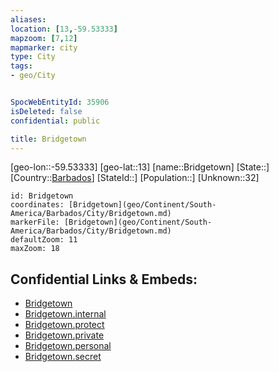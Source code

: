 ```yaml
---
aliases: 
location: [13,-59.53333]
mapzoom: [7,12] 
mapmarker: city 
type: City
tags:
- geo/City


SpocWebEntityId: 35906
isDeleted: false
confidential: public

title: Bridgetown
---
```

[geo-lon::-59.53333]
[geo-lat::13]
[name::Bridgetown]
[State::]
[Country::[Barbados](geo/Continent/South-America/Barbados.md)]
[StateId::]
[Population::]
[Unknown::32]


```leaflet
id: Bridgetown
coordinates: [Bridgetown](geo/Continent/South-America/Barbados/City/Bridgetown.md)
markerFile: [Bridgetown](geo/Continent/South-America/Barbados/City/Bridgetown.md)
defaultZoom: 11 
maxZoom: 18
```


## Confidential Links & Embeds: 
- [Bridgetown](../../../../../../_public/geo/Continent/South-America/Barbados/City/Bridgetown.md) 
- [Bridgetown.internal](../../../../../../_internal/geo/Continent/South-America/Barbados/City/Bridgetown.internal.md) 
- [Bridgetown.protect](../../../../../../_protect/geo/Continent/South-America/Barbados/City/Bridgetown.protect.md) 
- [Bridgetown.private](../../../../../../_private/geo/Continent/South-America/Barbados/City/Bridgetown.private.md) 
- [Bridgetown.personal](../../../../../../_personal/geo/Continent/South-America/Barbados/City/Bridgetown.personal.md) 
- [Bridgetown.secret](../../../../../../_secret/geo/Continent/South-America/Barbados/City/Bridgetown.secret.md) 
